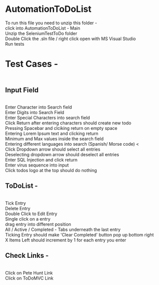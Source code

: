 # AutomationToDoList
To run this file you need to unzip this folder - 
<br> click into AutomationToDoList - Main
<br> Unzip the SeleniumTestToDo folder
<br> Double Click the .sln file / right click open with MS Visual Studio
<br> Run tests

<h1>Test Cases -</h1> 
 <h2><br><b> Input Field</b></h2>
 <br> Enter Character into Search field
 <br> Enter Digits into Search Field
 <br> Enter Special Characters into search field
 <br> Click Return after entering characters should create new todo
 <br> Pressing Spacebar and clciking return on empty space
 <br> Entering Lorem Ipsum text and clicking return
 <br> Minimum and Max values inside the search field
 <br> Entering different languages into search (Spanish/ Morse code)
 <<br> Click Dropdown arrow should select all entries
 <br> Deselecting dropdown arrow should deselect all entries
 <br> Enter SQL Injection and click return
 <br> Enter virus sequence into input
 <br> Click todos logo at the top should do nothing
 
	
<h2>ToDoList -</h2>
<br> Tick Entry
<br> Delete Entry
<br> Double Click to Edit Entry
<br> Single click on a entry
<br> drag entry into different position
<br> All / Active / Completed - Tabs underneath the last entry
<br> Ticking Entry should make 'Clear Completed' button pop up bottom right
<br> X Items Left should increment by 1 for each entry you enter



<h2>Check Links -</h2>
<br> Click on Pete Hunt Link
<br> Click on ToDoMVC Link





	
 
 
